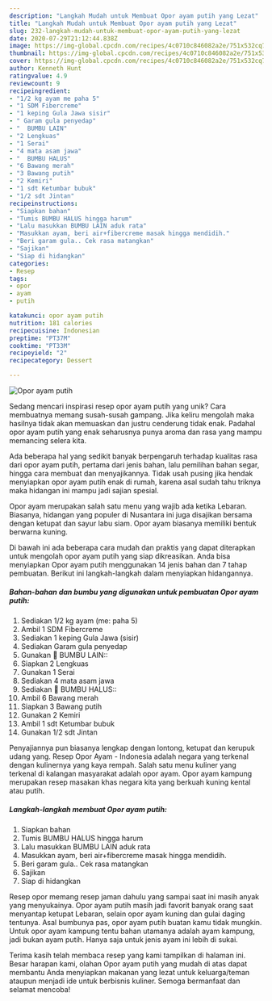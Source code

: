 ```yaml
---
description: "Langkah Mudah untuk Membuat Opor ayam putih yang Lezat"
title: "Langkah Mudah untuk Membuat Opor ayam putih yang Lezat"
slug: 232-langkah-mudah-untuk-membuat-opor-ayam-putih-yang-lezat
date: 2020-07-29T21:12:44.838Z
image: https://img-global.cpcdn.com/recipes/4c0710c846082a2e/751x532cq70/opor-ayam-putih-foto-resep-utama.jpg
thumbnail: https://img-global.cpcdn.com/recipes/4c0710c846082a2e/751x532cq70/opor-ayam-putih-foto-resep-utama.jpg
cover: https://img-global.cpcdn.com/recipes/4c0710c846082a2e/751x532cq70/opor-ayam-putih-foto-resep-utama.jpg
author: Kenneth Hunt
ratingvalue: 4.9
reviewcount: 9
recipeingredient:
- "1/2 kg ayam me paha 5"
- "1 SDM Fibercreme"
- "1 keping Gula Jawa sisir"
- " Garam gula penyedap"
- "  BUMBU LAIN"
- "2 Lengkuas"
- "1 Serai"
- "4 mata asam jawa"
- "  BUMBU HALUS"
- "6 Bawang merah"
- "3 Bawang putih"
- "2 Kemiri"
- "1 sdt Ketumbar bubuk"
- "1/2 sdt Jintan"
recipeinstructions:
- "Siapkan bahan"
- "Tumis BUMBU HALUS hingga harum"
- "Lalu masukkan BUMBU LAIN aduk rata"
- "Masukkan ayam, beri air+fibercreme masak hingga mendidih."
- "Beri garam gula.. Cek rasa matangkan"
- "Sajikan"
- "Siap di hidangkan"
categories:
- Resep
tags:
- opor
- ayam
- putih

katakunci: opor ayam putih 
nutrition: 181 calories
recipecuisine: Indonesian
preptime: "PT37M"
cooktime: "PT33M"
recipeyield: "2"
recipecategory: Dessert

---
```



![Opor ayam putih](https://img-global.cpcdn.com/recipes/4c0710c846082a2e/751x532cq70/opor-ayam-putih-foto-resep-utama.jpg)

Sedang mencari inspirasi resep opor ayam putih yang unik? Cara membuatnya memang susah-susah gampang. Jika keliru mengolah maka hasilnya tidak akan memuaskan dan justru cenderung tidak enak. Padahal opor ayam putih yang enak seharusnya punya aroma dan rasa yang mampu memancing selera kita.

Ada beberapa hal yang sedikit banyak berpengaruh terhadap kualitas rasa dari opor ayam putih, pertama dari jenis bahan, lalu pemilihan bahan segar, hingga cara membuat dan menyajikannya. Tidak usah pusing jika hendak menyiapkan opor ayam putih enak di rumah, karena asal sudah tahu triknya maka hidangan ini mampu jadi sajian spesial.

Opor ayam merupakan salah satu menu yang wajib ada ketika Lebaran. Biasanya, hidangan yang populer di Nusantara ini juga disajikan bersama dengan ketupat dan sayur labu siam. Opor ayam biasanya memiliki bentuk berwarna kuning.


Di bawah ini ada beberapa cara mudah dan praktis yang dapat diterapkan untuk mengolah opor ayam putih yang siap dikreasikan. Anda bisa menyiapkan Opor ayam putih menggunakan 14 jenis bahan dan 7 tahap pembuatan. Berikut ini langkah-langkah dalam menyiapkan hidangannya.

<!--inarticleads1-->

##### Bahan-bahan dan bumbu yang digunakan untuk pembuatan Opor ayam putih:

1. Sediakan 1/2 kg ayam (me: paha 5)
1. Ambil 1 SDM Fibercreme
1. Sediakan 1 keping Gula Jawa (sisir)
1. Sediakan  Garam gula penyedap
1. Gunakan  🥘 BUMBU LAIN::
1. Siapkan 2 Lengkuas
1. Gunakan 1 Serai
1. Sediakan 4 mata asam jawa
1. Sediakan  🥘 BUMBU HALUS::
1. Ambil 6 Bawang merah
1. Siapkan 3 Bawang putih
1. Gunakan 2 Kemiri
1. Ambil 1 sdt Ketumbar bubuk
1. Gunakan 1/2 sdt Jintan


Penyajiannya pun biasanya lengkap dengan lontong, ketupat dan kerupuk udang yang. Resep Opor Ayam - Indonesia adalah negara yang terkenal dengan kulinernya yang kaya rempah. Salah satu menu kuliner yang terkenal di kalangan masyarakat adalah opor ayam. Opor ayam kampung merupakan resep masakan khas negara kita yang berkuah kuning kental atau putih. 

<!--inarticleads2-->

##### Langkah-langkah membuat Opor ayam putih:

1. Siapkan bahan
1. Tumis BUMBU HALUS hingga harum
1. Lalu masukkan BUMBU LAIN aduk rata
1. Masukkan ayam, beri air+fibercreme masak hingga mendidih.
1. Beri garam gula.. Cek rasa matangkan
1. Sajikan
1. Siap di hidangkan


Resep opor memang resep jaman dahulu yang sampai saat ini masih anyak yang menyukainya. Opor ayam putih masih jadi favorit banyak orang saat menyantap ketupat Lebaran, selain opor ayam kuning dan gulai daging tentunya. Asal bumbunya pas, opor ayam putih buatan kamu tidak mungkin. Untuk opor ayam kampung tentu bahan utamanya adalah ayam kampung, jadi bukan ayam putih. Hanya saja untuk jenis ayam ini lebih di sukai. 

Terima kasih telah membaca resep yang kami tampilkan di halaman ini. Besar harapan kami, olahan Opor ayam putih yang mudah di atas dapat membantu Anda menyiapkan makanan yang lezat untuk keluarga/teman ataupun menjadi ide untuk berbisnis kuliner. Semoga bermanfaat dan selamat mencoba!
